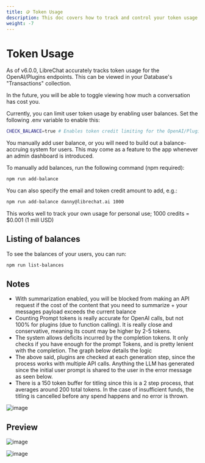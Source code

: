 ```yaml
---
title: 🪙 Token Usage
description: This doc covers how to track and control your token usage for the OpenAI/Plugins endpoints in LibreChat. You will learn how to view your transactions, enable user balances, and add credits to your account.
weight: -7
---
```

# Token Usage

As of v6.0.0, LibreChat accurately tracks token usage for the OpenAI/Plugins endpoints.
This can be viewed in your Database's "Transactions" collection. 

In the future, you will be able to toggle viewing how much a conversation has cost you.

Currently, you can limit user token usage by enabling user balances. Set the following .env variable to enable this:

```bash
CHECK_BALANCE=true # Enables token credit limiting for the OpenAI/Plugins endpoints
```

You manually add user balance, or you will need to build out a balance-accruing system for users. This may come as a feature to the app whenever an admin dashboard is introduced.

To manually add balances, run the following command (npm required):
```bash
npm run add-balance
```

You can also specify the email and token credit amount to add, e.g.:
```bash
npm run add-balance danny@librechat.ai 1000
```

This works well to track your own usage for personal use; 1000 credits = $0.001 (1 mill USD)

## Listing of balances

To see the balances of your users, you can run:

```bash
npm run list-balances
```

## Notes

- With summarization enabled, you will be blocked from making an API request if the cost of the content that you need to summarize + your messages payload exceeds the current balance
- Counting Prompt tokens is really accurate for OpenAI calls, but not 100% for plugins (due to function calling). It is really close and conservative, meaning its count may be higher by 2-5 tokens.
- The system allows deficits incurred by the completion tokens. It only checks if you have enough for the prompt Tokens, and is pretty lenient with the completion. The graph below details the logic
- The above said, plugins are checked at each generation step, since the process works with multiple API calls. Anything the LLM has generated since the initial user prompt is shared to the user in the error message as seen below.
- There is a 150 token buffer for titling since this is a 2 step process, that averages around 200 total tokens. In the case of insufficient funds, the titling is cancelled before any spend happens and no error is thrown.

![image](https://github.com/danny-avila/LibreChat/assets/110412045/78175053-9c38-44c8-9b56-4b81df61049e)

## Preview

![image](https://github.com/danny-avila/LibreChat/assets/110412045/39a1aa5d-f8fc-43bf-81f2-299e57d944bb)

![image](https://github.com/danny-avila/LibreChat/assets/110412045/e1b1cc3f-8981-4c7c-a5f8-e7badbc6f675)